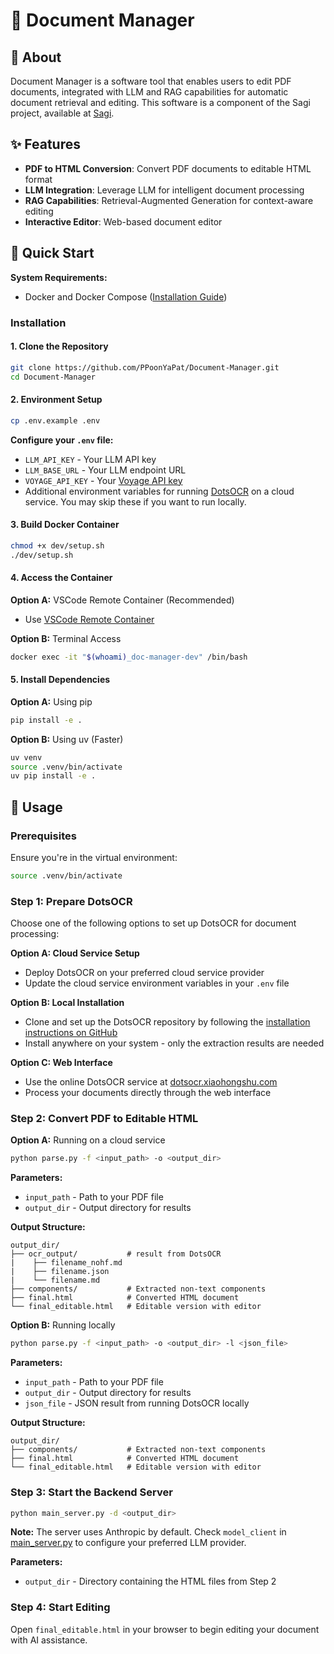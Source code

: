 # 📄 Document Manager

## 🎯 About

Document Manager is a software tool that enables users to edit PDF documents, integrated with LLM and RAG capabilities for automatic document retrieval and editing. This software is a component of the Sagi project, available at [Sagi](https://github.com/Kasma-Inc/Sagi).

## ✨ Features

- **PDF to HTML Conversion**: Convert PDF documents to editable HTML format
- **LLM Integration**: Leverage LLM for intelligent document processing
- **RAG Capabilities**: Retrieval-Augmented Generation for context-aware editing
- **Interactive Editor**: Web-based document editor

## 🚀 Quick Start

**System Requirements:**
- Docker and Docker Compose ([Installation Guide](dev/prerequisite.md))

### Installation

#### 1. Clone the Repository
```bash
git clone https://github.com/PPoonYaPat/Document-Manager.git
cd Document-Manager
```

#### 2. Environment Setup
```bash
cp .env.example .env
```

**Configure your `.env` file:**
- `LLM_API_KEY` - Your LLM API key
- `LLM_BASE_URL` - Your LLM endpoint URL  
- `VOYAGE_API_KEY` - Your [Voyage API key](https://www.voyageai.com/)
- Additional environment variables for running [DotsOCR](https://github.com/rednote-hilab/dots.ocr) on a cloud service. You may skip these if you want to run locally.

#### 3. Build Docker Container
```bash
chmod +x dev/setup.sh
./dev/setup.sh
```

#### 4. Access the Container

**Option A:** VSCode Remote Container (Recommended)
- Use [VSCode Remote Container](https://marketplace.visualstudio.com/items?itemName=ms-vscode-remote.remote-containers)

**Option B:** Terminal Access
```bash
docker exec -it "$(whoami)_doc-manager-dev" /bin/bash
```

#### 5. Install Dependencies

**Option A:** Using pip
```bash
pip install -e .
```

**Option B:** Using uv (Faster)
```bash
uv venv
source .venv/bin/activate
uv pip install -e .
```

## 📖 Usage

### Prerequisites
Ensure you're in the virtual environment:
```bash
source .venv/bin/activate
```

### Step 1: Prepare DotsOCR
Choose one of the following options to set up DotsOCR for document processing:

**Option A: Cloud Service Setup**
- Deploy DotsOCR on your preferred cloud service provider
- Update the cloud service environment variables in your `.env` file

**Option B: Local Installation**
- Clone and set up the DotsOCR repository by following the [installation instructions on GitHub](https://github.com/rednote-hilab/dots.ocr)
- Install anywhere on your system - only the extraction results are needed

**Option C: Web Interface**
- Use the online DotsOCR service at [dotsocr.xiaohongshu.com](https://dotsocr.xiaohongshu.com/)
- Process your documents directly through the web interface

### Step 2: Convert PDF to Editable HTML
**Option A:** Running on a cloud service
```bash
python parse.py -f <input_path> -o <output_dir>
```

**Parameters:**
- `input_path` - Path to your PDF file
- `output_dir` - Output directory for results

**Output Structure:**
```
output_dir/
├── ocr_output/           # result from DotsOCR
|    ├── filename_nohf.md
|    ├── filename.json
|    └── filename.md
├── components/           # Extracted non-text components
├── final.html            # Converted HTML document
└── final_editable.html   # Editable version with editor
```

**Option B:** Running locally
```bash
python parse.py -f <input_path> -o <output_dir> -l <json_file>
```

**Parameters:**
- `input_path` - Path to your PDF file
- `output_dir` - Output directory for results
- `json_file` - JSON result from running DotsOCR locally

**Output Structure:**
```
output_dir/
├── components/           # Extracted non-text components
├── final.html            # Converted HTML document
└── final_editable.html   # Editable version with editor
```

### Step 3: Start the Backend Server
```bash
python main_server.py -d <output_dir>
```

**Note:** The server uses Anthropic by default. Check `model_client` in [main_server.py](main_server.py) to configure your preferred LLM provider.

**Parameters:**
- `output_dir` - Directory containing the HTML files from Step 2

### Step 4: Start Editing
Open `final_editable.html` in your browser to begin editing your document with AI assistance.